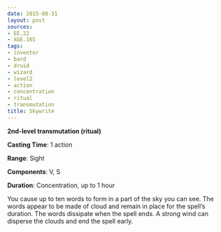 ```yaml
---
date: 2015-08-31
layout: post
sources:
- EE.22
- XGE.165
tags:
- inventor
- bard
- druid
- wizard
- level2
- action
- concentration
- ritual
- transmutation
title: Skywrite
---
```


**2nd-level transmutation (ritual)**

**Casting Time**: 1 action

**Range**: Sight

**Components**: V, S

**Duration**: Concentration, up to 1 hour

You cause up to ten words to form in a part of the sky you can see. The words appear to be made of cloud and remain in place for the spell’s duration. The words dissipate when the spell ends. A strong wind can disperse the clouds and end the spell early.
